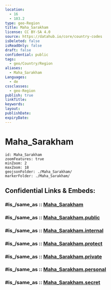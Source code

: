 ```yaml
---
location:
  - 16
  - 103.2
type: geo-Region
title: Maha_Sarakham
license: CC BY-SA 4.0
source: https://datahub.io/core/country-codes
isDeleted: false
isReadOnly: false
draft: false
confidential: public
tags:
  - geo/Country/Region
aliases:
  - Maha_Sarakham
Languages:
  - de
cssclasses:
  - geo-Region
publish: true
linkTitle:
keywords:
layout:
publishDate:
expiryDate:
---
```


# Maha_Sarakham

```leaflet
id: Maha_Sarakham
zoomFeatures: true 
minZoom: 2 
maxZoom: 18
geojsonFolder: ./Maha_Sarakham/
markerFolder: ./Maha_Sarakham/
```


## Confidential Links & Embeds: 

### #is_/same_as :: [Maha_Sarakham](/_Standards/Earth/Continent/Asia/Asia~South~East/Thailand/Provinces~Thailand/Maha_Sarakham.md) 

### #is_/same_as :: [Maha_Sarakham.public](/_public/Earth/Continent/Asia/Asia~South~East/Thailand/Provinces~Thailand/Maha_Sarakham.public.md) 

### #is_/same_as :: [Maha_Sarakham.internal](/_internal/Earth/Continent/Asia/Asia~South~East/Thailand/Provinces~Thailand/Maha_Sarakham.internal.md) 

### #is_/same_as :: [Maha_Sarakham.protect](/_protect/Earth/Continent/Asia/Asia~South~East/Thailand/Provinces~Thailand/Maha_Sarakham.protect.md) 

### #is_/same_as :: [Maha_Sarakham.private](/_private/Earth/Continent/Asia/Asia~South~East/Thailand/Provinces~Thailand/Maha_Sarakham.private.md) 

### #is_/same_as :: [Maha_Sarakham.personal](/_personal/Earth/Continent/Asia/Asia~South~East/Thailand/Provinces~Thailand/Maha_Sarakham.personal.md) 

### #is_/same_as :: [Maha_Sarakham.secret](/_secret/Earth/Continent/Asia/Asia~South~East/Thailand/Provinces~Thailand/Maha_Sarakham.secret.md)

